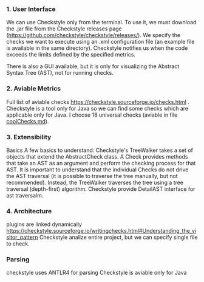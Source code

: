 


### 1. User Interface
We can use Checkstyle only from the terminal. To use it, we must download the .jar file from the Checkstyle releases page (https://github.com/checkstyle/checkstyle/releases/). We specify the checks we want to execute using an .xml configuration file (an example file is available in the same directory). Checkstyle notifies us when the code exceeds the limits defined by the specified metrics.

There is also a GUI available, but it is only for visualizing the Abstract Syntax Tree (AST), not for running checks.

### 2. Aviable Metrics
Full list of aviable checks https://checkstyle.sourceforge.io/checks.html . Checkstyle is a tool only for Java so we can find some checks which are applicable only for Java. I choose 18 universal checks (aviable in file [coolChecks.md](../coolChecks.md)).  

### 3. Extensibility
Basics
A few basics to understand:
Checkstyle's TreeWalker takes a set of objects that extend the AbstractCheck class. A Check provides methods that take an AST as an argument and perform the checking process for that AST. It is important to understand that the individual Checks do not drive the AST traversal (it is possible to traverse the tree manually, but not recommended). Instead, the TreeWalker traverses the tree using a tree traversal (depth-first) algorithm. Checkstyle provide DetailAST interface for ast traversalm. 

### 4. Architecture 
plugins are linked dynamically https://checkstyle.sourceforge.io/writingchecks.html#Understanding_the_visitor_pattern
Checkstyle analize entire project, but we can specify single file to check. 
### Parsing 
checkstyle uses ANTLR4 for parsing 
Checkstyle is aviable only for Java 



